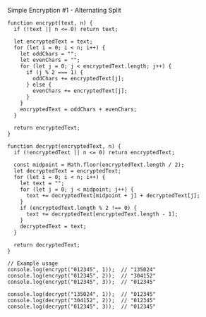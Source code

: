 Simple Encryption #1 - Alternating Split

    function encrypt(text, n) {
      if (!text || n <= 0) return text;
      
      let encryptedText = text;
      for (let i = 0; i < n; i++) {
        let oddChars = "";
        let evenChars = "";
        for (let j = 0; j < encryptedText.length; j++) {
          if (j % 2 === 1) {
            oddChars += encryptedText[j];
          } else {
            evenChars += encryptedText[j];
          }
        }
        encryptedText = oddChars + evenChars;
      }
      
      return encryptedText;
    }
    
    function decrypt(encryptedText, n) {
      if (!encryptedText || n <= 0) return encryptedText;
      
      const midpoint = Math.floor(encryptedText.length / 2);
      let decryptedText = encryptedText;
      for (let i = 0; i < n; i++) {
        let text = "";
        for (let j = 0; j < midpoint; j++) {
          text += decryptedText[midpoint + j] + decryptedText[j];
        }
        if (encryptedText.length % 2 !== 0) {
          text += decryptedText[encryptedText.length - 1];
        }
        decryptedText = text;
      }
      
      return decryptedText;
    }
    
    // Example usage
    console.log(encrypt("012345", 1));  // "135024"
    console.log(encrypt("012345", 2));  // "304152"
    console.log(encrypt("012345", 3));  // "012345"
    
    console.log(decrypt("135024", 1));  // "012345"
    console.log(decrypt("304152", 2));  // "012345"
    console.log(decrypt("012345", 3));  // "012345"
